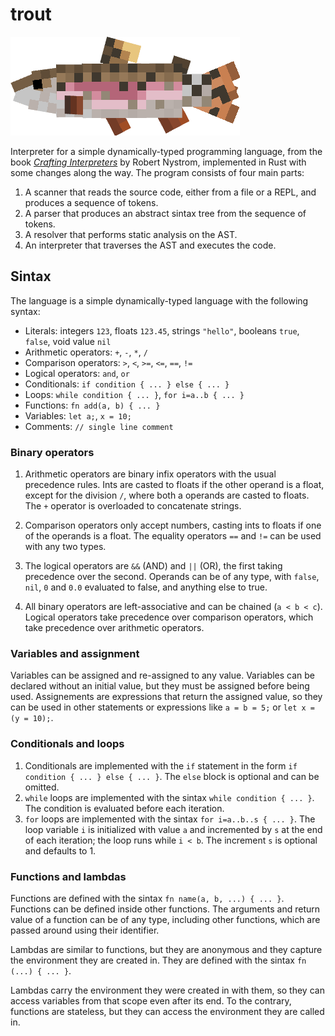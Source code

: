 # trout

![minecraft trout](img/trout.webp)

Interpreter for a simple dynamically-typed programming
language, from the book [*Crafting
Interpreters*](https://craftinginterpreters.com/) by Robert
Nystrom, implemented in Rust with some changes along the way.
The program consists of four main parts:

1. A scanner that reads the source code, either from a file or a REPL, and produces a sequence of tokens.
2. A parser that produces an abstract sintax tree from the sequence of tokens.
3. A resolver that performs static analysis on the AST.
4. An interpreter that traverses the AST and executes the code.

## Sintax

The language is a simple dynamically-typed language with the following syntax:

- Literals: integers `123`, floats `123.45`, strings `"hello"`, booleans `true`, `false`, void value `nil`
- Arithmetic operators: `+`, `-`, `*`, `/`
- Comparison operators: `>`, `<`, `>=`, `<=`, `==`, `!=`
- Logical operators: `and`, `or`
- Conditionals: `if condition { ... } else { ... }`
- Loops: `while condition { ... }`, `for i=a..b { ... }`
- Functions: `fn add(a, b) { ... }`
- Variables: `let a;`, `x = 10;`
- Comments: `// single line comment`

### Binary operators
1. Arithmetic operators are binary infix operators with the usual precedence rules. Ints are casted to floats if the other operand is a float, except for the division `/`, where both a operands are casted to floats. The `+` operator is overloaded to concatenate strings.

2. Comparison operators only accept numbers, casting ints to floats if one of the operands is a float. The equality operators `==` and `!=` can be used with any two types.

3. The logical operators are `&&` (AND) and `||` (OR), the first taking precedence over the second. Operands can be of any type, with `false`, `nil`, `0` and `0.0` evaluated to false, and anything else to true.
   
4. All binary operators are left-associative and can be chained (`a < b < c`). Logical operators take precedence over comparison operators, which take precedence over arithmetic operators.

### Variables and assignment
Variables can be assigned and re-assigned to any value. Variables can be declared without an initial value, but they must be assigned before being used. Assignements are expressions that return the assigned value, so they can be used in other statements or expressions like `a = b = 5;` or `let x = (y = 10);`.

### Conditionals and loops

1. Conditionals are implemented with the `if` statement in the form `if condition { ... } else { ... }`. The `else` block is optional and can be omitted.
2. `while` loops are implemented with the sintax `while condition { ... }`. The condition is evaluated before each iteration.
3. `for` loops are implemented with the sintax `for i=a..b..s { ... }`. The loop variable `i` is initialized with value `a` and incremented by `s` at the end of each iteration; the loop runs while `i < b`. The increment `s` is optional and defaults to 1.

### Functions and lambdas

Functions are defined with the sintax `fn name(a, b, ...) { ... }`.  Functions can be defined inside other functions. The arguments and return value of a function can be of any type, including other functions, which are passed around using their identifier.

Lambdas are similar to functions, but they are anonymous and they capture the environment they are created in. They are defined with the sintax `fn (...) { ... }`.

Lambdas carry the environment they were created in with them, so they can access variables from that scope even after its end. To the contrary, functions are stateless, but they can access the environment they are called in.